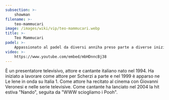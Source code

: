 ```yaml
---
subsection: >-
    showman
filename: >-
    teo-mammucari
image: /images/wiki/vip/teo-mammucari.webp
title: >-
    Teo Mammucari
padel: >-
    Appassionato al padel da diversi anniha preso parte a diverse iniziative solidali insieme ad altri colleghi e vip
video: >-
    https://www.youtube.com/embed/mbHDnncBj38
---
```

È un presentatore televisivo, attore e cantante italiano nato nel 1994. Ha iniziato a lavorare come attore per Scherzi a parte e nel 1999 è apparso ne Le Iene in onda su Italia 1. Come attore ha recitato al cinema con Giovanni Veronesi e nelle serie televisive. Come cantante ha lanciato nel 2004 la hit estiva "Nando", seguita da "WWW sciogliamo i Pooh".